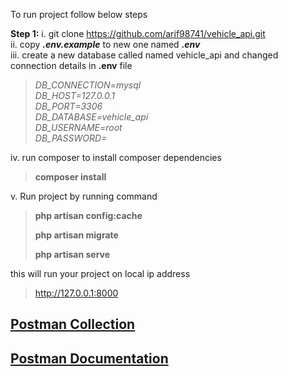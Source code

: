 To run project follow below steps

**Step 1:** 
i. git clone https://github.com/arif98741/vehicle_api.git <br>
ii. copy **_.env.example_** to new one named **_.env_** <br>
iii. create a new database called named vehicle_api and changed connection details in **.env** file

> _DB_CONNECTION=mysql <br>
DB_HOST=127.0.0.1 <br>
DB_PORT=3306 <br>
DB_DATABASE=vehicle_api <br>
DB_USERNAME=root <br>
DB_PASSWORD=_


iv. run composer to install composer dependencies <br>
    
> **composer install**

v. Run project by running command
> **php artisan config:cache**
> 
> **php artisan migrate**
> 
> **php artisan serve**

this will run your project on local ip address 
> http://127.0.0.1:8000

## [Postman Collection](https://raw.githubusercontent.com/arif98741/vehicle_api/german/Vehicle%20Api%20Postman%20collection.json)

## [Postman Documentation](https://documenter.getpostman.com/view/3992456/UVXojtBR)

